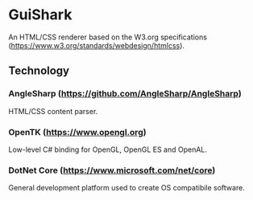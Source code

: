 # GuiShark
An HTML/CSS renderer based on the W3.org specifications (https://www.w3.org/standards/webdesign/htmlcss).

## Technology

### AngleSharp (https://github.com/AngleSharp/AngleSharp) 
HTML/CSS content parser.

### OpenTK (https://www.opengl.org)
Low-level C# binding for OpenGL, OpenGL ES and OpenAL.

### DotNet Core (https://www.microsoft.com/net/core)
General development platform used to create OS compatibile software.
